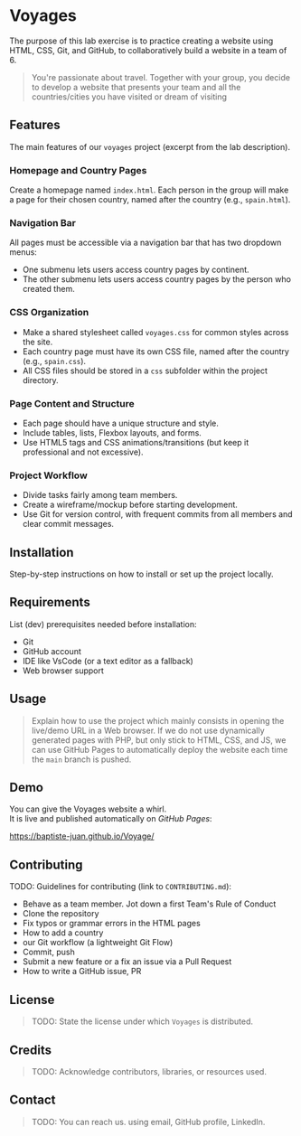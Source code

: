# Voyages

The purpose of this lab exercise is  to practice creating a website using HTML, CSS, Git,
and GitHub, to collaboratively build a website in a team of 6.

> You're passionate about travel. Together with your group,
> you decide to develop a website that presents your team
> and all the countries/cities you have visited or dream of visiting


## Features

The main features of our `voyages` project (excerpt from the lab description).

### Homepage and Country Pages

Create a homepage named `index.html`. Each person in the group
will make a page for their chosen country,
named after the country (e.g., `spain.html`).

### Navigation Bar

All pages must be accessible via a navigation bar that has two dropdown menus:

- One submenu lets users access country pages by continent.
- The other submenu lets users access country pages by the person who created them.

### CSS Organization

- Make a shared stylesheet called `voyages.css` for common styles across the site.
- Each country page must have its own CSS file, named after the country (e.g., `spain.css`).
- All CSS files should be stored in a `css` subfolder within the project directory.

### Page Content and Structure

- Each page should have a unique structure and style.
- Include tables, lists, Flexbox layouts, and forms.
- Use HTML5 tags and CSS animations/transitions (but keep it professional and not excessive).

### Project Workflow

- Divide tasks fairly among team members.
- Create a wireframe/mockup before starting development.
- Use Git for version control, with frequent commits from all members and clear commit messages.


## Installation

Step-by-step instructions on how to install or set up the project locally.

## Requirements

List (dev) prerequisites needed before installation:
- Git
- GitHub account
- IDE like VsCode (or a text editor as a fallback)
- Web browser support

## Usage

> Explain how to use the project which mainly consists in opening the live/demo URL in a Web browser.
> If we do not use dynamically generated pages with PHP, but only stick to HTML, CSS, and JS, we can use GitHub Pages to automatically deploy the website each time the `main` branch is pushed.

## Demo

You can give the Voyages website a whirl.  
It is live and published automatically on *GitHub Pages*:

https://baptiste-juan.github.io/Voyage/

## Contributing

TODO: Guidelines for contributing (link to `CONTRIBUTING.md`):

- Behave as a team member. Jot down a first Team's Rule of Conduct
- Clone the repository
- Fix typos or grammar errors in the HTML pages
- How to add a country
- our Git workflow (a lightweight Git Flow)
- Commit, push
- Submit a new feature or a fix an issue via a Pull Request
- How to write a GitHub issue, PR

## License

> TODO: State the license under which `Voyages` is distributed.

## Credits

> TODO: Acknowledge contributors, libraries, or resources used.

## Contact

> TODO: You can reach us. using email, GitHub profile, LinkedIn.
